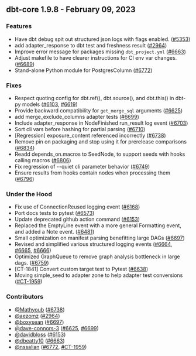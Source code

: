 ## dbt-core 1.9.8 - February 09, 2023

### Features

- Have dbt debug spit out structured json logs with flags enabled. ([#5353](https://github.com/dbt-labs/dbt-core/issues/5353))
- add adapter_response to dbt test and freshness result ([#2964](https://github.com/dbt-labs/dbt-core/issues/2964))
- Improve error message for packages missing `dbt_project.yml` ([#6663](https://github.com/dbt-labs/dbt-core/issues/6663))
- Adjust makefile to have clearer instructions for CI env var changes. ([#6689](https://github.com/dbt-labs/dbt-core/issues/6689))
- Stand-alone Python module for PostgresColumn ([#6772](https://github.com/dbt-labs/dbt-core/issues/6772))

### Fixes

- Respect quoting config for dbt.ref(), dbt.source(), and dbt.this() in dbt-py models ([#6103](https://github.com/dbt-labs/dbt-core/issues/6103), [#6619](https://github.com/dbt-labs/dbt-core/issues/6619))
- Provide backward compatibility for `get_merge_sql` arguments ([#6625](https://github.com/dbt-labs/dbt-core/issues/6625))
- add merge_exclude_columns adapter tests ([#6699](https://github.com/dbt-labs/dbt-core/issues/6699))
- Include adapter_response in NodeFinished run_result log event ([#6703](https://github.com/dbt-labs/dbt-core/issues/6703))
- Sort cli vars before hashing for partial parsing ([#6710](https://github.com/dbt-labs/dbt-core/issues/6710))
- [Regression] exposure_content referenced incorrectly ([#6738](https://github.com/dbt-labs/dbt-core/issues/6738))
- Remove pin on packaging and stop using it for prerelease comparisons ([#6834](https://github.com/dbt-labs/dbt-core/issues/6834))
- Readd depends_on.macros to SeedNode, to support seeds with hooks calling macros ([#6806](https://github.com/dbt-labs/dbt-core/issues/6806))
- Fix regression of --quiet cli parameter behavior ([#6749](https://github.com/dbt-labs/dbt-core/issues/6749))
- Ensure results from hooks contain nodes when processing them ([#6796](https://github.com/dbt-labs/dbt-core/issues/6796))

### Under the Hood

- Fix use of ConnectionReused logging event ([#6168](https://github.com/dbt-labs/dbt-core/issues/6168))
- Port docs tests to pytest ([#6573](https://github.com/dbt-labs/dbt-core/issues/6573))
- Update deprecated github action command ([#6153](https://github.com/dbt-labs/dbt-core/issues/6153))
- Replaced the EmptyLine event with a more general Formatting event, and added a Note event. ([#6481](https://github.com/dbt-labs/dbt-core/issues/6481))
- Small optimization on manifest parsing benefitting large DAGs ([#6697](https://github.com/dbt-labs/dbt-core/issues/6697))
- Revised and simplified various structured logging events ([#6664](https://github.com/dbt-labs/dbt-core/issues/6664), [#6665](https://github.com/dbt-labs/dbt-core/issues/6665), [#6666](https://github.com/dbt-labs/dbt-core/issues/6666))
-  Optimized GraphQueue to remove graph analysis bottleneck in large dags. ([#6759](https://github.com/dbt-labs/dbt-core/issues/6759))
- [CT-1841] Convert custom target test to Pytest ([#6638](https://github.com/dbt-labs/dbt-core/issues/6638))
- Moving simple_seed to adapter zone to help adapter test conversions ([#CT-1959](https://github.com/dbt-labs/dbt-core/issues/CT-1959))

### Contributors
- [@Mathyoub](https://github.com/Mathyoub) ([#6738](https://github.com/dbt-labs/dbt-core/issues/6738))
- [@aezomz](https://github.com/aezomz) ([#2964](https://github.com/dbt-labs/dbt-core/issues/2964))
- [@boxysean](https://github.com/boxysean) ([#6697](https://github.com/dbt-labs/dbt-core/issues/6697))
- [@dave-connors-3](https://github.com/dave-connors-3) ([#6625](https://github.com/dbt-labs/dbt-core/issues/6625), [#6699](https://github.com/dbt-labs/dbt-core/issues/6699))
- [@davidbloss](https://github.com/davidbloss) ([#6153](https://github.com/dbt-labs/dbt-core/issues/6153))
- [@dbeatty10](https://github.com/dbeatty10) ([#6663](https://github.com/dbt-labs/dbt-core/issues/6663))
- [@nssalian](https://github.com/nssalian) ([#6772](https://github.com/dbt-labs/dbt-core/issues/6772), [#CT-1959](https://github.com/dbt-labs/dbt-core/issues/CT-1959))
